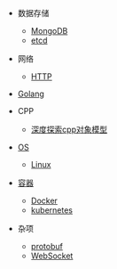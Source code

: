 * 数据存储
  * [MongoDB](datastorage/MongoDB/MongoDB.md)
  * [etcd](datastorage/etcd/README.md)

* 网络
  * [HTTP](network/http/README.md)

* [Golang](golang/README.md)

* CPP
  * [深度探索cpp对象模型](cpp/深度探索cpp对象模型.md)

* [OS](OS/README.md)
  * [Linux](OS/Linux/README.md)

* [容器](container/README.md)
  * [Docker](container/docker/README.md)
  * [kubernetes](container/kubernetes/README.md)

* 杂项
  * [protobuf](sundry/protobuf/README.md)
  * [WebSocket](sundry/WebSocket/README.md)
